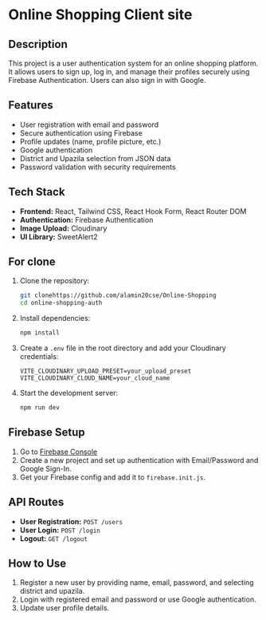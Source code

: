 # Online Shopping Client site

## Description
This project is a user authentication system for an online shopping platform. It allows users to sign up, log in, and manage their profiles securely using Firebase Authentication. Users can also sign in with Google.

## Features
- User registration with email and password
- Secure authentication using Firebase
- Profile updates (name, profile picture, etc.)
- Google authentication
- District and Upazila selection from JSON data
- Password validation with security requirements

## Tech Stack
- **Frontend:** React, Tailwind CSS, React Hook Form, React Router DOM
- **Authentication:** Firebase Authentication
- **Image Upload:** Cloudinary
- **UI Library:** SweetAlert2

## For clone 
1. Clone the repository:
   ```sh
   git clonehttps://github.com/alamin20cse/Online-Shopping
   cd online-shopping-auth
   ```

2. Install dependencies:
   ```sh
   npm install
   ```

3. Create a `.env` file in the root directory and add your Cloudinary credentials:
   ```env
   VITE_CLOUDINARY_UPLOAD_PRESET=your_upload_preset
   VITE_CLOUDINARY_CLOUD_NAME=your_cloud_name
   ```

4. Start the development server:
   ```sh
   npm run dev
   ```

## Firebase Setup
1. Go to [Firebase Console](https://console.firebase.google.com/)
2. Create a new project and set up authentication with Email/Password and Google Sign-In.
3. Get your Firebase config and add it to `firebase.init.js`.

## API Routes
- **User Registration:** `POST /users`
- **User Login:** `POST /login`
- **Logout:** `GET /logout`

## How to Use
1. Register a new user by providing name, email, password, and selecting district and upazila.
2. Login with registered email and password or use Google authentication.
3. Update user profile details.

